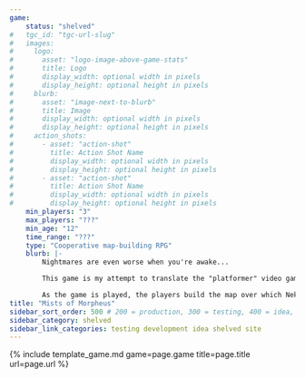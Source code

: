 ```yaml
---
game:
    status: "shelved"
#   tgc_id: "tgc-url-slug"
#   images:
#     logo:
#       asset: "logo-image-above-game-stats"
#       title: Logo
#       display_width: optional width in pixels
#       display_height: optional height in pixels
#     blurb:
#       asset: "image-next-to-blurb"
#       title: Image
#       display_width: optional width in pixels
#       display_height: optional height in pixels
#     action_shots:
#       - asset: "action-shot"
#         title: Action Shot Name
#         display_width: optional width in pixels
#         display_height: optional height in pixels
#       - asset: "action-shot"
#         title: Action Shot Name
#         display_width: optional width in pixels
#         display_height: optional height in pixels
    min_players: "3"
    max_players: "???"
    min_age: "12"
    time_range: "???"
    type: "Cooperative map-building RPG"
    blurb: |-
        Nightmares are even worse when you're awake...

        This game is my attempt to translate the "platformer" video game into a board game.  The hero of the game is Nekawa, a boy trapped in a nightmare and trying to escape.  The players each play a part of Nekawa's mind, each with a special role in helping Nekawa get out of his nightmare.

        As the game is played, the players build the map over which Nekawa must traverse.  Traps and Monsters will appear on the map which Nekawa must either defeat or go around - but the only way to escape the map and go to the next level is to defeat three traps or monsters.  Each undefeated monster on the board increases Nekawa's Terror, as does losing a fight to some monsters and traps.  If Nekawa's terror level rises too high, he'll be trapped in the nightmare forever!
title: "Mists of Morpheus"
sidebar_sort_order: 500 # 200 = production, 300 = testing, 400 = idea, 500 = shelved
sidebar_category: shelved
sidebar_link_categories: testing development idea shelved site
---
```

{% include template_game.md game=page.game title=page.title url=page.url %}
